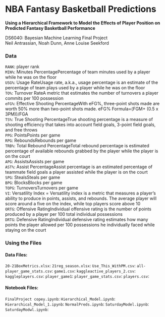 # NBA Fantasy Basketball Predictions  
**Using a Hierarchical Framework to Model the Effects of Player Position on Predicted Fantasy Basketball Performance**  

DS6040: Bayesian Machine Learning Final Project  
Neil Antrassian, Noah Dunn, Anne Louise Seekford  



### Data


```RANK```: player rank  
```MIN%```: Minutes PercentagePercentage of team minutes used by a player while he was on the floor  
```USG%```: Usage RateUsage rate, a.k.a., usage percentage is an estimate of the percentage of team plays used by a player while he was on the floor  
```TO%```: Turnover RateA metric that estimates the number of turnovers a player commits per 100 possession  
```eFG%```: Effective Shooting PercentageWith eFG%, three-point shots made are worth 50% more than two-point shots made. eFG% Formula=(FGM+ (0.5 x 3PM))/FGA  
```TS%```: True Shooting PercentageTrue shooting percentage is a measure of shooting efficiency that takes into account field goals, 3-point field goals, and free throws  
```PPG```: PointsPoints per game  
```RPG```: ReboundsRebounds per game  
```TRB%```: Total Rebound PercentageTotal rebound percentage is estimated percentage of available rebounds grabbed by the player while the player is on the court  
```APG```: AssistsAssists per game  
```AST%```: Assist PercentageAssist percentage is an estimated percentage of teammate field goals a player assisted while the player is on the court  
```SPG```: StealsSteals per game  
```BPG```: BlocksBlocks per game  
```TOPG```: TurnoversTurnovers per game  
```VI```: Versatility Index = Versatility index is a metric that measures a player’s ability to produce in points, assists, and rebounds. The average player will score around a five on the index, while top players score above 10  
```ORTG```: Offensive RatingIndividual offensive rating is the number of points produced by a player per 100 total individual possessions  
```DRTG```: Defensive RatingIndividual defensive rating estimates how many points the player allowed per 100 possessions he individually faced while staying on the court  



### Using the Files

#### Data Files:

```20-21BoxMetrics.xlsx```: 
```21reg_season.xlsx```: 
```Use_This_WithPM.csv```: 
```all-player_game_stats.csv```: 
```game1.csv```: 
```kaggleactive_players_2.csv```: 
```kaggleplayers.csv```: 
```player_game1```: 
```player_game_stats.csv```: 
```players.csv```: 


#### Notebook Files:

```FinalProject copey.ipynb```: 
```Hierarchical_Model.ipynb```: 
```Hierarchical_Model_1.ipynb```: 
```NormalPreds.ipynb```: 
```SaturdayModel.ipynb```: 
```SaturdayModwl.ipynb```: 











